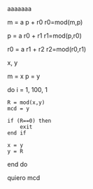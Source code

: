 aaaaaaa

 m = a  p + r0	r0=mod(m,p)

 p = a r0 + r1	r1=mod(p,r0)

r0 = a r1 + r2	r2=mod(r0,r1)

x, y

m = x
p = y

do i = 1, 100, 1
	
	R = mod(x,y)
	mcd = y
	
	if (R==0) then	
		exit
	end if
	
	x = y
	y = R
	
end do

quiero mcd






